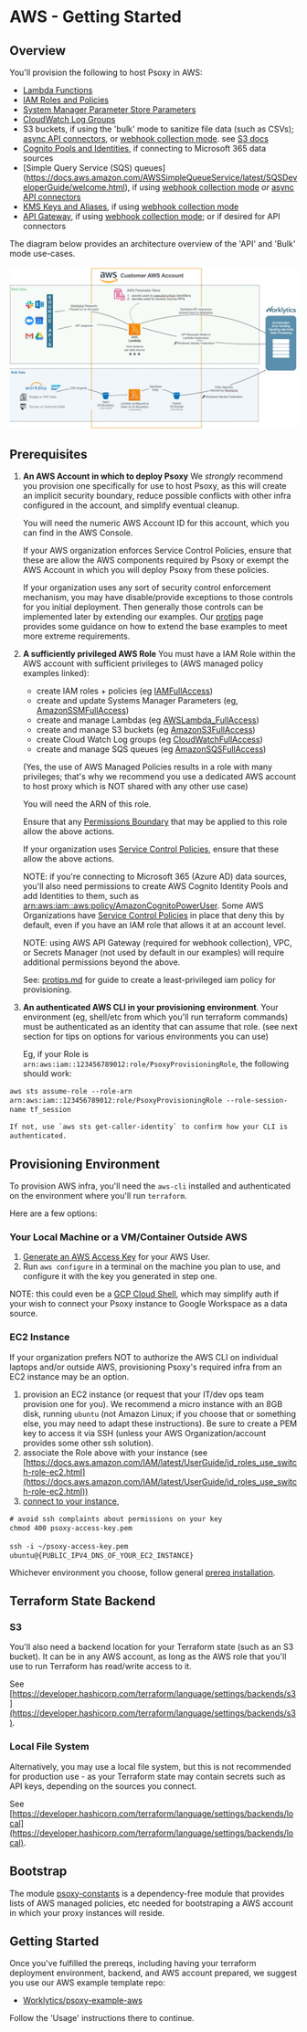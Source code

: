 # AWS - Getting Started

## Overview

You'll provision the following to host Psoxy in AWS:

- [Lambda Functions](https://docs.aws.amazon.com/lambda/latest/dg/welcome.html)
- [IAM Roles and Policies](https://docs.aws.amazon.com/IAM/latest/UserGuide/introduction.html)
- [System Manager Parameter Store Parameters](https://docs.aws.amazon.com/systems-manager/latest/userguide/systems-manager-parameter-store.html)
- [CloudWatch Log Groups](https://docs.aws.amazon.com/AmazonCloudWatch/latest/monitoring/WhatIsCloudWatch.html)
- S3 buckets, if using the 'bulk' mode to sanitize file data (such as CSVs); [async API connectors](../configuration/async-api-data.md), or [webhook collection mode](../development/alpha-features/webhook-collectors.md). see [S3 docs](https://docs.aws.amazon.com/AmazonS3/latest/userguide/Welcome.html)
- [Cognito Pools and Identities](https://docs.aws.amazon.com/cognito/latest/developerguide/cognito-identity.html), if connecting to Microsoft 365 data sources
- [Simple Query Service (SQS) queues] (https://docs.aws.amazon.com/AWSSimpleQueueService/latest/SQSDeveloperGuide/welcome.html), if using [webhook collection mode](../development/alpha-features/webhook-collectors.md) *or* [async API connectors](../configuration/async-api-data.md)
- [KMS Keys and Aliases](https://docs.aws.amazon.com/kms/latest/developerguide/overview.html), if using [webhook collection mode](../../docs/development/alpha-features/webhook-collectors.md)
- [API Gateway](https://docs.aws.amazon.com/apigateway/latest/developerguide/welcome.html), if using [webhook collection mode](../../docs/development/alpha-features/webhook-collectors.md); or if desired for API connectors

The diagram below provides an architecture overview of the 'API' and 'Bulk' mode use-cases.

![AWS Arch Diagram](aws-arch-diagram.jpg)

## Prerequisites

1. **An AWS Account in which to deploy Psoxy** We _strongly_ recommend you provision one specifically for use to host Psoxy, as this will create an implicit security boundary, reduce possible conflicts with other infra configured in the account, and simplify eventual cleanup.

   You will need the numeric AWS Account ID for this account, which you can find in the AWS Console.

   If your AWS organization enforces Service Control Policies, ensure that these are allow the AWS components required by Psoxy or exempt the AWS Account in which you will deploy Psoxy from these policies.

   If your organization uses any sort of security control enforcement mechanism, you may have disable/provide exceptions to those controls for you initial deployment. Then generally those controls can be implemented later by extending our examples. Our [protips](protips.md) page provides some guidance on how to extend the base examples to meet more extreme requirements.

2. **A sufficiently privileged AWS Role** You must have a IAM Role within the AWS account with sufficient privileges to (AWS managed policy examples linked):

   - create IAM roles + policies (eg [IAMFullAccess](https://us-east-1.console.aws.amazon.com/iam/home?region=us-east-1#/policies/arn:aws:iam::aws:policy/IAMFullAccess$serviceLevelSummary))
   - create and update Systems Manager Parameters (eg, [AmazonSSMFullAccess](https://us-east-1.console.aws.amazon.com/iam/home?region=us-east-1#/policies/arn:aws:iam::aws:policy/AmazonSSMFullAccess$serviceLevelSummary))
   - create and manage Lambdas (eg [AWSLambda_FullAccess](https://us-east-1.console.aws.amazon.com/iam/home?region=us-east-1#/policies/arn:aws:iam::aws:policy/AWSLambda_FullAccess$serviceLevelSummary))
   - create and manage S3 buckets (eg [AmazonS3FullAccess](https://us-east-1.console.aws.amazon.com/iam/home?region=us-east-1#/policies/arn:aws:iam::aws:policy/AmazonS3FullAccess$serviceLevelSummary))
   - create Cloud Watch Log groups (eg [CloudWatchFullAccess](https://us-east-1.console.aws.amazon.com/iam/home?region=us-east-1#/policies/arn:aws:iam::aws:policy/CloudWatchFullAccess$serviceLevelSummary))
   - create and manage SQS queues (eg [AmazonSQSFullAccess](https://us-east-1.console.aws.amazon.com/iam/home?region=us-east-1#/policies/arn:aws:iam::aws:policy/AmazonSQSFullAccess$serviceLevelSummary))

   (Yes, the use of AWS Managed Policies results in a role with many privileges; that's why we recommend you use a dedicated AWS account to host proxy which is NOT shared with any other use case)

   You will need the ARN of this role.

   Ensure that any [Permissions Boundary](https://docs.aws.amazon.com/IAM/latest/UserGuide/access_policies_boundaries.html) that may be applied to this role allow the above actions.

   If your organization uses [Service Control Policies](https://docs.aws.amazon.com/organizations/latest/userguide/orgs_manage_policies_scps.html), ensure that these allow the above actions.

   NOTE: if you're connecting to Microsoft 365 (Azure AD) data sources, you'll also need permissions to create AWS Cognito Identity Pools and add Identities to them, such as [arn:aws:iam::aws:policy/AmazonCognitoPowerUser](https://us-east-1.console.aws.amazon.com/iam/home?region=us-east-1#/policies/arn:aws:iam::aws:policy/AmazonCognitoPowerUser$serviceLevelSummary). Some AWS Organizations have [Service Control Policies](https://docs.aws.amazon.com/organizations/latest/userguide/orgs_manage_policies_scps.html) in place that deny this by default, even if you have an IAM role that allows it at an account level.

   NOTE: using AWS API Gateway (required for webhook collection), VPC, or Secrets Manager (not used by default in our examples) will require additional permissions beyond the above.

   See: [protips.md](protips.md) for guide to create a least-privileged iam policy for provisioning.

3. **An authenticated AWS CLI in your provisioning environment**. Your environment (eg, shell/etc from which you'll run terraform commands) must be authenticated as an identity that can assume that role. (see next section for tips on options for various environments you can use)

   Eg, if your Role is `arn:aws:iam::123456789012:role/PsoxyProvisioningRole`, the following should work:

```shell
aws sts assume-role --role-arn arn:aws:iam::123456789012:role/PsoxyProvisioningRole --role-session-name tf_session
```

    If not, use `aws sts get-caller-identity` to confirm how your CLI is authenticated.

## Provisioning Environment

To provision AWS infra, you'll need the `aws-cli` installed and authenticated on the environment where you'll run `terraform`.

Here are a few options:

### Your Local Machine or a VM/Container Outside AWS

1. [Generate an AWS Access Key](https://docs.aws.amazon.com/IAM/latest/UserGuide/id_credentials_access-keys.html) for your AWS User.
2. Run `aws configure` in a terminal on the machine you plan to use, and configure it with the key you generated in step one.

NOTE: this could even be a [GCP Cloud Shell](https://cloud.google.com/shell), which may simplify auth if your wish to connect your Psoxy instance to Google Workspace as a data source.

### EC2 Instance

If your organization prefers NOT to authorize the AWS CLI on individual laptops and/or outside AWS, provisioning Psoxy's required infra from an EC2 instance may be an option.

1. provision an EC2 instance (or request that your IT/dev ops team provision one for you). We recommend a micro instance with an 8GB disk, running `ubuntu` (not Amazon Linux; if you choose that or something else, you may need to adapt these instructions). Be sure to create a PEM key to access it via SSH (unless your AWS Organization/account provides some other ssh solution).
2. associate the Role above with your instance (see [https://docs.aws.amazon.com/IAM/latest/UserGuide/id_roles_use_switch-role-ec2.html](https://docs.aws.amazon.com/IAM/latest/UserGuide/id_roles_use_switch-role-ec2.html))
3. [connect to your instance](https://docs.aws.amazon.com/AWSEC2/latest/UserGuide/AccessingInstances.html?icmpid=docs_ec2_console),

```shell
# avoid ssh complaints about permissions on your key
chmod 400 psoxy-access-key.pem

ssh -i ~/psoxy-access-key.pem ubuntu@{PUBLIC_IPV4_DNS_OF_YOUR_EC2_INSTANCE}
```

Whichever environment you choose, follow general [prereq installation](../prereqs-ubuntu.md).

## Terraform State Backend

### S3

You'll also need a backend location for your Terraform state (such as an S3 bucket). It can be in any AWS account, as long as the AWS role that you'll use to run Terraform has read/write access to it.

See [https://developer.hashicorp.com/terraform/language/settings/backends/s3](https://developer.hashicorp.com/terraform/language/settings/backends/s3).

### Local File System

Alternatively, you may use a local file system, but this is not recommended for production use - as your Terraform state may contain secrets such as API keys, depending on the sources you connect.

See [https://developer.hashicorp.com/terraform/language/settings/backends/local](https://developer.hashicorp.com/terraform/language/settings/backends/local).

## Bootstrap

The module [psoxy-constants](../../infra/modules/psoxy-constants/) is a dependency-free module that provides lists of AWS managed policies, etc needed for bootstraping a AWS account in which your proxy instances will reside.

## Getting Started

Once you've fulfilled the prereqs, including having your terraform deployment environment, backend, and AWS account prepared, we suggest you use our AWS example template repo:

- [Worklytics/psoxy-example-aws](https://github.com/Worklytics/psoxy-example-aws)

Follow the 'Usage' instructions there to continue.
